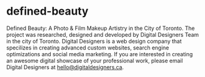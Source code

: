 # defined-beauty
Defined Beauty: A Photo &amp; Film Makeup Artistry in the City of Toronto. 
The project was researched, designed and developed by Digital Designers Team in the city of Toronto. Digital Designers is a web design company that specilizes in creating advanced custom websites, search engine optimizations and social media marketing. 
If you are interested in creating an awesome digital showcase of your professional work, please email Digital Designers at hello@digitaldesigners.ca. 
